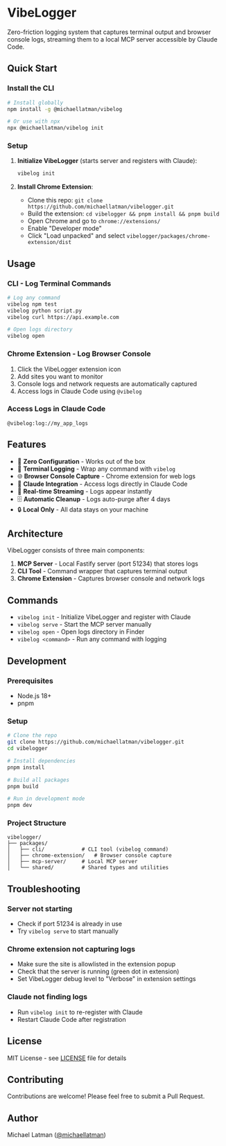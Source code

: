 # VibeLogger

Zero-friction logging system that captures terminal output and browser console logs, streaming them to a local MCP server accessible by Claude Code.

## Quick Start

### Install the CLI

```bash
# Install globally
npm install -g @michaellatman/vibelog

# Or use with npx
npx @michaellatman/vibelog init
```

### Setup

1. **Initialize VibeLogger** (starts server and registers with Claude):
   ```bash
   vibelog init
   ```

2. **Install Chrome Extension**:
   - Clone this repo: `git clone https://github.com/michaellatman/vibelogger.git`
   - Build the extension: `cd vibelogger && pnpm install && pnpm build`
   - Open Chrome and go to `chrome://extensions/`
   - Enable "Developer mode"
   - Click "Load unpacked" and select `vibelogger/packages/chrome-extension/dist`

## Usage

### CLI - Log Terminal Commands

```bash
# Log any command
vibelog npm test
vibelog python script.py
vibelog curl https://api.example.com

# Open logs directory
vibelog open
```

### Chrome Extension - Log Browser Console

1. Click the VibeLogger extension icon
2. Add sites you want to monitor
3. Console logs and network requests are automatically captured
4. Access logs in Claude Code using `@vibelog`

### Access Logs in Claude Code

```
@vibelog:log://my_app_logs
```

## Features

- 🚀 **Zero Configuration** - Works out of the box
- 📝 **Terminal Logging** - Wrap any command with `vibelog`
- 🌐 **Browser Console Capture** - Chrome extension for web logs
- 🤖 **Claude Integration** - Access logs directly in Claude Code
- 🔄 **Real-time Streaming** - Logs appear instantly
- 🗄️ **Automatic Cleanup** - Logs auto-purge after 4 days
- 🔒 **Local Only** - All data stays on your machine

## Architecture

VibeLogger consists of three main components:

1. **MCP Server** - Local Fastify server (port 51234) that stores logs
2. **CLI Tool** - Command wrapper that captures terminal output
3. **Chrome Extension** - Captures browser console and network logs

## Commands

- `vibelog init` - Initialize VibeLogger and register with Claude
- `vibelog serve` - Start the MCP server manually
- `vibelog open` - Open logs directory in Finder
- `vibelog <command>` - Run any command with logging

## Development

### Prerequisites

- Node.js 18+
- pnpm

### Setup

```bash
# Clone the repo
git clone https://github.com/michaellatman/vibelogger.git
cd vibelogger

# Install dependencies
pnpm install

# Build all packages
pnpm build

# Run in development mode
pnpm dev
```

### Project Structure

```
vibelogger/
├── packages/
│   ├── cli/            # CLI tool (vibelog command)
│   ├── chrome-extension/   # Browser console capture
│   ├── mcp-server/     # Local MCP server
│   └── shared/         # Shared types and utilities
```

## Troubleshooting

### Server not starting
- Check if port 51234 is already in use
- Try `vibelog serve` to start manually

### Chrome extension not capturing logs
- Make sure the site is allowlisted in the extension popup
- Check that the server is running (green dot in extension)
- Set VibeLogger debug level to "Verbose" in extension settings

### Claude not finding logs
- Run `vibelog init` to re-register with Claude
- Restart Claude Code after registration

## License

MIT License - see [LICENSE](LICENSE) file for details

## Contributing

Contributions are welcome! Please feel free to submit a Pull Request.

## Author

Michael Latman ([@michaellatman](https://github.com/michaellatman))
